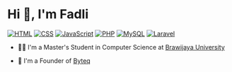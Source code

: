 <h1 align="left">Hi 👋, I'm Fadli</h1>

<p dir="auto">
    <a
        target="_blank"
        rel="noopener noreferrer nofollow"
        href="https://camo.githubusercontent.com/cbbd95a937592b3d8f16d4a89d115df29e0bf20020fdbe490f612847d3a82c6b/68747470733a2f2f696d672e736869656c64732e696f2f62616467652f4a6176615363726970742d496e7465726d6564696174652d79656c6c6f77"
        ><img
            src="https://camo.githubusercontent.com/cbbd95a937592b3d8f16d4a89d115df29e0bf20020fdbe490f612847d3a82c6b/68747470733a2f2f696d672e736869656c64732e696f2f62616467652f4a6176615363726970742d496e7465726d6564696174652d79656c6c6f77"
            alt="HTML"
            src="https://img.shields.io/badge/HTML-Expert-orange"
            style="max-width: 100%"
    /></a>
    <a
        target="_blank"
        rel="noopener noreferrer nofollow"
        href="https://camo.githubusercontent.com/a4c20ecbaf40bc020fb5f2ccfa26298bc0af9fd67eead57763bc67cf3552fb51/68747470733a2f2f696d672e736869656c64732e696f2f62616467652f5048502d496e7465726d6564696174652d6c69676874626c7565"
        ><img
            src="https://camo.githubusercontent.com/a4c20ecbaf40bc020fb5f2ccfa26298bc0af9fd67eead57763bc67cf3552fb51/68747470733a2f2f696d672e736869656c64732e696f2f62616467652f5048502d496e7465726d6564696174652d6c69676874626c7565"
            alt="CSS"
            src="https://img.shields.io/badge/CSS-Expert-blue"
            style="max-width: 100%"
    /></a>
    <a
        target="_blank"
        rel="noopener noreferrer nofollow"
        href="https://camo.githubusercontent.com/7c5a1a16609aab4c0a4a856645f0f1e028f897eb153b6f2295e0044c6c3b3e71/68747470733a2f2f696d672e736869656c64732e696f2f62616467652f426f6f7473747261702d4578706572742d707572706c65"
        ><img
            src="https://camo.githubusercontent.com/7c5a1a16609aab4c0a4a856645f0f1e028f897eb153b6f2295e0044c6c3b3e71/68747470733a2f2f696d672e736869656c64732e696f2f62616467652f426f6f7473747261702d4578706572742d707572706c65"
            alt="JavaScript"
            src="https://img.shields.io/badge/JavaScript-Expert-yellow"
            style="max-width: 100%"
    /></a>
    <a
        target="_blank"
        rel="noopener noreferrer nofollow"
        href="https://camo.githubusercontent.com/dc5896d9179b096dc056a1e0e43481aa7333c6e4799ae37ac7490d419e92e43f/68747470733a2f2f696d672e736869656c64732e696f2f62616467652f5461696c77696e642d496e7465726d6564696174652d6379616e"
        ><img
            src="https://camo.githubusercontent.com/dc5896d9179b096dc056a1e0e43481aa7333c6e4799ae37ac7490d419e92e43f/68747470733a2f2f696d672e736869656c64732e696f2f62616467652f5461696c77696e642d496e7465726d6564696174652d6379616e"
            alt="PHP"
            src="https://img.shields.io/badge/PHP-Intermediate-lightblue"
            style="max-width: 100%"
    /></a>
    <a
        target="_blank"
        rel="noopener noreferrer nofollow"
        href="https://camo.githubusercontent.com/04840a8222819515aafb178572bedc0dbbbab8b4b0f81612021ccd47252e94a1/68747470733a2f2f696d672e736869656c64732e696f2f62616467652f52656163742d496e7465726d6564696174652d626c7565"
        ><img
            src="https://camo.githubusercontent.com/04840a8222819515aafb178572bedc0dbbbab8b4b0f81612021ccd47252e94a1/68747470733a2f2f696d672e736869656c64732e696f2f62616467652f52656163742d496e7465726d6564696174652d626c7565"
            alt="MySQL"
            src="https://img.shields.io/badge/MySQL-Intermediate-darkblue"
            style="max-width: 100%"
    /></a>
    <a
        target="_blank"
        rel="noopener noreferrer nofollow"
        href="https://camo.githubusercontent.com/c80802c6c948a8955088f213aaa4b1a38fdfd61b83c3e02ef5f0d527f928f446/68747470733a2f2f696d672e736869656c64732e696f2f62616467652f4c61726176656c2d496e7465726d6564696174652d726564"
        ><img
            src="https://camo.githubusercontent.com/c80802c6c948a8955088f213aaa4b1a38fdfd61b83c3e02ef5f0d527f928f446/68747470733a2f2f696d672e736869656c64732e696f2f62616467652f4c61726176656c2d496e7465726d6564696174652d726564"
            alt="Laravel"
            src="https://img.shields.io/badge/Laravel-Intermediate-red"
            style="max-width: 100%"
    /></a>
</p>


- 👨‍💻 I'm a Master's Student in Computer Science at [Brawijaya University](https://ub.ac.id/)

- 🤝 I'm a Founder of [Byteq](https://byteq.my.id/)
